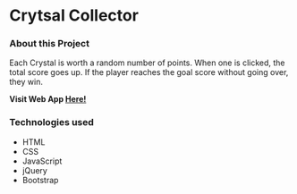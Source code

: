 # Crytsal Collector

### About this Project

Each Crystal is worth a random number of points. When one is clicked, the total score goes up. If the player reaches the goal score without going over, they win.

  **Visit Web App [Here!](https://dojeda1.github.io/unit-4-game/)**

### Technologies used

* HTML
* CSS
* JavaScript
* jQuery
* Bootstrap

